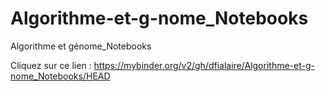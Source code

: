 # Algorithme-et-g-nome_Notebooks
Algorithme et génome_Notebooks


Cliquez sur ce lien : 
https://mybinder.org/v2/gh/dfialaire/Algorithme-et-g-nome_Notebooks/HEAD
